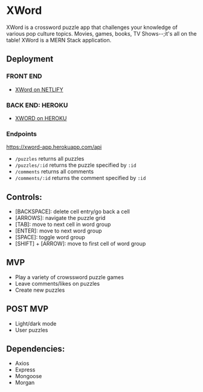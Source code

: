 # XWord
XWord is a crossword puzzle app that challenges your knowledge of various pop culture topics. Movies, games, books, TV Shows--;it's all on the table! XWord is a MERN Stack application.

## Deployment

### FRONT END
- [XWord on NETLIFY](https://xword-app-beta.netlify.app/)

### BACK END: HEROKU
- [XWORD on HEROKU](https://xword-app.herokuapp.com/api)

### Endpoints
https://xword-app.herokuapp.com/api

- `/puzzles` returns all puzzles
- `/puzzles/:id` returns the puzzle specified by `:id`
- `/comments` returns all comments
- `/comments/:id` returns the comment specified by `:id`

## Controls:

- [BACKSPACE]: delete cell entry/go back a cell
- [ARROWS]: navigate the puzzle grid
- [TAB]: move to next cell in word group
- [ENTER]: move to next word group
- [SPACE]: toggle word group
- [SHIFT] + [ARROW]: move to first cell of word group

## MVP

- Play a variety of crowssword puzzle games
- Leave comments/likes on puzzles
- Create new puzzles

## POST MVP

- Light/dark mode
- User puzzles

## Dependencies:

- Axios
- Express
- Mongoose
- Morgan

